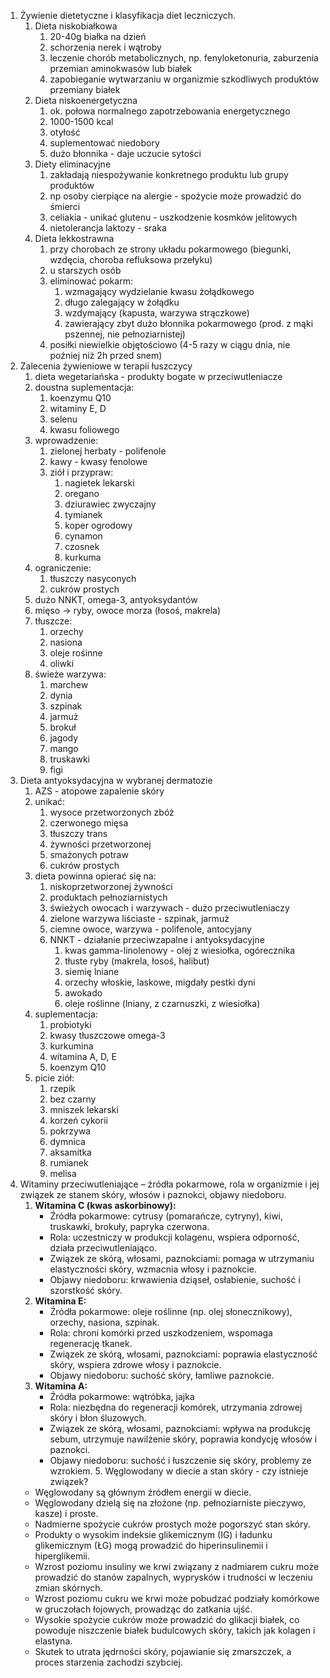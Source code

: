 1. Żywienie dietetyczne i klasyfikacja diet leczniczych. 
	1. Dieta niskobiałkowa
		1. 20-40g białka na dzień
		2. schorzenia nerek i wątroby
		3. leczenie chorób metabolicznych, np. fenyloketonuria, zaburzenia przemian aminokwasów lub białek
		5. zapobieganie wytwarzaniu w organizmie szkodliwych produktów przemiany białek
	2. Dieta niskoenergetyczna
		1. ok. połowa normalnego zapotrzebowania energetycznego
		2. 1000-1500 kcal
		3. otyłość
		4. suplementować niedobory
		5. dużo błonnika - daje uczucie sytości
	3. Diety eliminacyjne
		1. zakładają niespożywanie konkretnego produktu lub grupy produktów
		2. np osoby cierpiące na alergie - spożycie może prowadzić do śmierci
		3. celiakia - unikać glutenu - uszkodzenie kosmków jelitowych
		4. nietolerancja laktozy - sraka
	4. Dieta lekkostrawna
		1. przy chorobach ze strony układu pokarmowego (biegunki, wzdęcia, choroba refluksowa przełyku)
		2. u starszych osób
		3. eliminować pokarm:
			1. wzmagający wydzielanie kwasu żołądkowego
			2. długo zalegający w żołądku
			3. wzdymający (kapusta, warzywa strączkowe)
			4. zawierający zbyt dużo błonnika pokarmowego (prod. z mąki pszennej, nie pełnoziarnistej)
		4. posiłki niewielkie objętościowo (4-5 razy w ciągu dnia, nie poźniej niż 2h przed snem)
2. Zalecenia żywieniowe w terapii łuszczycy
	1. dieta wegetariańska - produkty bogate w przeciwutleniacze
	2. doustna suplementacja:
		1. koenzymu Q10
		2. witaminy E, D
		3. selenu
		4. kwasu foliowego
	3. wprowadzenie:
		1. zielonej herbaty - polifenole
		2. kawy - kwasy fenolowe
		3. ziół i przypraw:
			1. nagietek lekarski
			2. oregano
			3. dziurawiec zwyczajny
			4. tymianek
			5. koper ogrodowy
			6. cynamon
			7. czosnek
			8. kurkuma
	4. ograniczenie:
		1. tłuszczy nasyconych
		2. cukrów prostych
	5. dużo NNKT, omega-3, antyoksydantów
	6. mięso -> ryby, owoce morza (łosoś, makrela)
	7. tłuszcze:
		1. orzechy
		2. nasiona
		3. oleje rośinne
		4. oliwki
	8. świeże warzywa:
		1. marchew
		2. dynia
		3. szpinak
		4. jarmuż
		5. brokuł
		6. jagody
		7. mango
		8. truskawki
		9. figi
3. Dieta antyoksydacyjna w wybranej dermatozie
	1. AZS - atopowe zapalenie skóry
	2. unikać:
		1. wysoce przetworzonych zbóż
		2. czerwonego mięsa
		3. tłuszczy trans
		4. żywności przetworzonej
		5. smażonych potraw
		6. cukrów prostych
	3. dieta powinna opierać się na:
		1. niskoprzetworzonej żywności
		2. produktach pełnoziarnistych
		3. świeżych owocach i warzywach - dużo przeciwutleniaczy
		4. zielone warzywa liściaste - szpinak, jarmuż
		5. ciemne owoce, warzywa - polifenole, antocyjany
		6. NNKT - działanie przeciwzapalne i antyoksydacyjne
			1. kwas gamma-linolenowy - olej z wiesiołka, ogórecznika
			2. tłuste ryby (makrela, łosoś, halibut)
			3. siemię lniane
			4. orzechy włoskie, laskowe, migdały pestki dyni
			5. awokado
			6. oleje roślinne (lniany, z czarnuszki, z wiesiołka)
	4. suplementacja:
		1. probiotyki
		2. kwasy tłuszczowe omega-3
		3. kurkumina
		4. witamina A, D, E
		5. koenzym Q10
	5. picie ziół:
		1. rzepik
		2. bez czarny
		3. mniszek lekarski
		4. korzeń cykorii
		5. pokrzywa
		6. dymnica
		7. aksamitka
		8. rumianek
		9. melisa
4. Witaminy przeciwutleniające – źródła pokarmowe, rola w organizmie i jej związek ze stanem skóry, włosów i paznokci, objawy niedoboru.
	1. **Witamina C (kwas askorbinowy):**
	    - Źródła pokarmowe: cytrusy (pomarańcze, cytryny), kiwi, truskawki, brokuły, papryka czerwona.
	    - Rola: uczestniczy w produkcji kolagenu, wspiera odporność, działa przeciwutleniająco.
	    - Związek ze skórą, włosami, paznokciami: pomaga w utrzymaniu elastyczności skóry, wzmacnia włosy i paznokcie.
	    - Objawy niedoboru: krwawienia dziąseł, osłabienie, suchość i szorstkość skóry.
	2. **Witamina E:**
	    - Źródła pokarmowe: oleje roślinne (np. olej słonecznikowy), orzechy, nasiona, szpinak.
	    - Rola: chroni komórki przed uszkodzeniem, wspomaga regenerację tkanek.
	    - Związek ze skórą, włosami, paznokciami: poprawia elastyczność skóry, wspiera zdrowe włosy i paznokcie.
	    - Objawy niedoboru: suchość skóry, łamliwe paznokcie.
	4. **Witamina A:**
	    - Źródła pokarmowe: wątróbka, jajka
	    - Rola: niezbędna do regeneracji komórek, utrzymania zdrowej skóry i błon śluzowych.
	    - Związek ze skórą, włosami, paznokciami: wpływa na produkcję sebum, utrzymuje nawilżenie skóry, poprawia kondycję włosów i paznokci.
	    - Objawy niedoboru: suchość i łuszczenie się skóry, problemy ze wzrokiem.
5. Węglowodany w diecie a stan skóry - czy istnieje związek?
	- Węglowodany są głównym źródłem energii w diecie.
	- Węglowodany dzielą się na złożone (np. pełnoziarniste pieczywo, kasze) i proste.
	- Nadmierne spożycie cukrów prostych może pogorszyć stan skóry.
	- Produkty o wysokim indeksie glikemicznym (IG) i ładunku glikemicznym (ŁG) mogą prowadzić do hiperinsulinemii i hiperglikemii.
	- Wzrost poziomu insuliny we krwi związany z nadmiarem cukru może prowadzić do stanów zapalnych, wyprysków i trudności w leczeniu zmian skórnych.
	- Wzrost poziomu cukru we krwi może pobudzać podziały komórkowe w gruczołach łojowych, prowadząc do zatkania ujść.
	- Wysokie spożycie cukrów może prowadzić do glikacji białek, co powoduje niszczenie białek budulcowych skóry, takich jak kolagen i elastyna.
	- Skutek to utrata jędrności skóry, pojawianie się zmarszczek, a proces starzenia zachodzi szybciej.